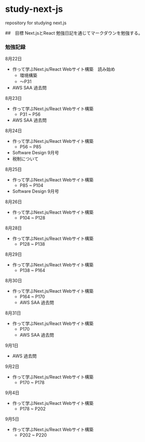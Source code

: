 # study-next-js
repository for studying next.js


##　目標
Next.jsとReact
勉強日記を通じてマークダウンを勉強する。


### 勉強記録
8月22日
- 作って学ぶNext.js/React Webサイト構築　読み始め
    - 環境構築
    - 〜P31
- AWS SAA 過去問

8月23日
- 作って学ぶNext.js/React Webサイト構築
    - P31 ~ P56
- AWS SAA 過去問

8月24日
- 作って学ぶNext.js/React Webサイト構築
    - P56 ~ P85
- Software Design 9月号
- 税制について

8月25日
- 作って学ぶNext.js/React Webサイト構築
    - P85 ~ P104
- Software Design 9月号

8月26日
- 作って学ぶNext.js/React Webサイト構築
    - P104 ~ P128

8月28日
- 作って学ぶNext.js/React Webサイト構築
    - P128 ~ P138

8月29日
- 作って学ぶNext.js/React Webサイト構築
    - P138 ~ P164

8月30日
- 作って学ぶNext.js/React Webサイト構築
    - P164 ~ P170
    - AWS SAA 過去問

8月31日
- 作って学ぶNext.js/React Webサイト構築
    - P170
    - AWS SAA 過去問

9月1日
- AWS 過去問

9月2日
- 作って学ぶNext.js/React Webサイト構築
    - P170 ~ P178

9月4日
- 作って学ぶNext.js/React Webサイト構築
    - P178 ~ P202

9月5日
- 作って学ぶNext.js/React Webサイト構築
    - P202 ~ P220